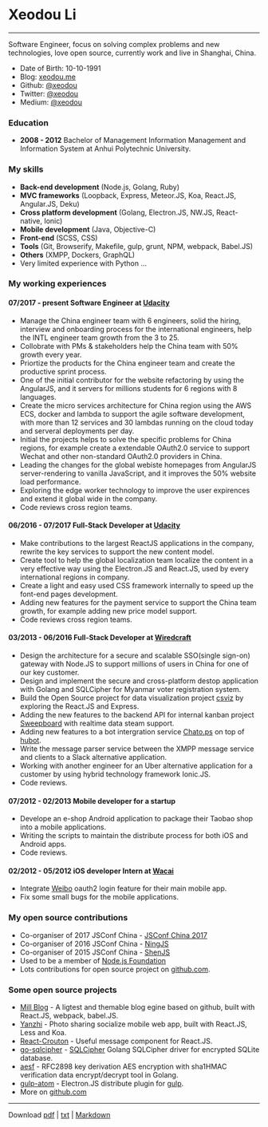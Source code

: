 Xeodou Li
=========

---

Software Engineer, focus on solving complex problems and new technologies, love open source, currently work and live in Shanghai, China.

* Date of Birth: 10-10-1991
* Blog: [xeodou.me](https://xeodou.me)
* Github: [@xeodou](https://github.com/xeodou)
* Twitter: [@xeodou](https://twitter.com/xeodou)
* Medium: [@xeodou](https://medium.com/@xeodou)

### Education

* **2008 - 2012** Bachelor of Management Information Management and Information System at Anhui Polytechnic University.

### My skills

* **Back-end development** (Node.js, Golang, Ruby)
* **MVC frameworks** (Loopback, Express, Meteor.JS, Koa, React.JS, Angular.JS, Deku)
* **Cross platform development** (Golang, Electron.JS, NW.JS, React-native, Ionic)
* **Mobile development** (Java, Objective-C)
* **Front-end** (SCSS, CSS)
* **Tools** (Git, Browserify, Makefile, gulp, grunt, NPM, webpack, Babel.JS)
* **Others** (XMPP, Dockers, GraphQL)
* Very limited experience with Python ...


### My working experiences

#### **07/2017 - present** Software Engineer at [Udacity](https://www.udacity.com)
  - Manage the China engineer team with 6 engineers, solid the hiring, interview and onboarding process for the international engineers, help the INTL engineer team growth from the 3 to 25.
  - Collobrate with PMs & stakeholders help the China team with 50% growth every year.
  - Priortize the products for the China engineer team and create the productive sprint process.
  - One of the initial contributor for the website refactoring by using the AngularJS, and it servers for millions students for 6 regions with 8 languages.
  - Create the micro services architecture for China region using the AWS ECS, docker and lambda to support the agile software development, with more than 12 services and 30 lambdas running on the cloud today and serveral deployments per day.
  - Initial the projects helps to solve the specific problems for China regions, for example create a extendable OAuth2.0 service to support Wechat and other non-standard OAuth2.0 providers in China.
  - Leading the changes for the global webiste homepages from AngularJS server-rendering to vanilla JavaScript, and it improves the 50% website load performance.
  - Exploring the edge worker technology to improve the user expirences and extend it global wide in the company.
  - Code reviews cross region teams.

#### **06/2016 - 07/2017** Full-Stack Developer at [Udacity](https://www.udacity.com)
  - Make contributions to the largest ReactJS applications in the company, rewrite the key services to support the new content model.
  - Create tool to help the global localization team localize the content in a very effective way using the Electron.JS and React.JS, used by every international regions in company.
  - Create a light and easy used CSS framework internally to speed up the font-end pages development.
  - Adding new features for the payment service to support the China team growth, for example adding new price model support.
  - Code reviews cross region teams.

#### **03/2013 - 06/2016** Full-Stack Developer at [Wiredcraft](http://wiredcraft.com)
  - Design the architecture for a secure and scalable SSO(single sign-on) gateway with Node.JS to support millions of users in China for one of our key customer.
  - Design and implement the secure and cross-platform destop application with Golang and SQLCipher for Myanmar voter registration system.
  - Build the Open Source project for data visualization project [csviz](http://csviz.org) by exploring the React.JS and Express.
  - Adding the new features to the backend API for internal kanban project [Sweepboard](http://sweepboard.com) with realtime data steam support.
  - Adding new features to a bot intergration service [Chato.ps](http://chato.ps) on top of [hubot](https://hubot.github.com/).
  - Write the message parser service between the XMPP message service and clients to a Slack alternative application.
  - Working with another engineer for an Uber alternative application for a customer by using hybrid technology framework Ionic.JS.
  - Code reviews.

#### **07/2012 - 02/2013** Mobile developer for a startup
  - Develope an e-shop Android application to package their Taobao shop into a mobile applications.
  - Writing the scripts to maintain the distribute process for both iOS and Android apps.
  - Code reviews.

#### **02/2012 - 05/2012** iOS developer Intern at [Wacai](http://www.wacai.com)
  - Integrate [Weibo](https://weibo.com) oauth2 login feature for their main mobile app.
  - Fix some small bugs for the mobile applications.

### My open source contributions

* Co-organiser of 2017 JSConf China - [JSConf China 2017](http://2017.jsconf.cn/)
* Co-organiser of 2016 JSConf China - [NingJS](http://2016.jsconf.cn/)
* Co-organiser of 2015 JSConf China - [ShenJS](http://2015.jsconf.cn/)
* Used to be a member of [Node.js Foundation](https://github.com/nodejs)
* Lots contributions for open source project on [github.com](https://github.com/xeodou).


### Some open source projects

* [Mill Blog](https://github.com/graffie/mill) - A ligtest and themable blog egine based on github, built with React.JS, webpack, babel.JS.
* [Yanzhi](https://github.com/graffie/yanzhi) - Photo sharing socialize mobile web app, built with React.JS, Less and Koa.
* [React-Crouton](https://github.com/xeodou/react-crouton) - Useful message component for React.JS.
* [go-sqlcipher](https://github.com/xeodou/go-sqlcipher) - [SQLCipher](https://www.zetetic.net/sqlcipher) Golang SQLCipher driver for encrypted SQLite database.
* [aesf](https://github.com/xeodou/aesf) - RFC2898 key derivation AES encryption with sha1HMAC verification data encrypt/decrypt tool in Golang.
* [gulp-atom](https://github.com/xeodou/gulp-atom) - Electron.JS distribute plugin for [gulp](http://gulpjs.com/).
* More on [github.com](https://github.com/xeodou)

---
Download [pdf](index.pdf) | [txt](index.txt) | [Markdown](index.md)
